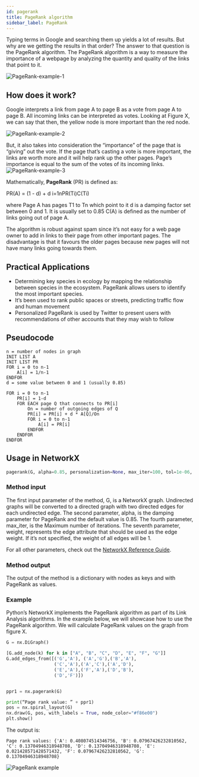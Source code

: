 ```yaml
---
id: pagerank
title: PageRank algorithm
sidebar_label: PageRank
---
```


Typing terms in Google and searching them up yields a lot of results. But why are we getting the results in that order? The answer to that question is the PageRank algorithm. The PageRank algorithm is a way to measure the importance of a webpage by analyzing the quantity and quality of the links that point to it.

![PageRank-example-1](/img/algorithms/link-analysis/pagerank-example-1.jpg)

## How does it work?

Google interprets a link from page A to page B as a vote from page A to page B.  All incoming links can be interpreted as votes. Looking at Figure X, we can say that then, the yellow node is more important than the red node.

![PageRank-example-2](/img/algorithms/link-analysis/pagerank-example-2.jpg)

But, it also takes into consideration the “importance” of the page that is “giving” out the vote. If the page that’s casting a vote is more important, the links are worth more and it will help rank up the other pages. Page’s importance is equal to the sum of the votes of its incoming links.
![PageRank-example-3](/img/algorithms/link-analysis/pagerank-example-3.jpg)

Mathematically, **PageRank** (PR) is defined as:

PR(A) = (1 - d) + d i=1nPR(Ti)C(Ti)

where 
Page A has pages T1 to Tn which point to it
d is a damping factor set between 0 and 1. It is usually set to 0.85
C(A) is defined as the number of links going out of page A.

The algorithm is robust against spam since it’s not easy for a web page owner to add in links to their page from other important pages. The disadvantage is that it favours the older pages because new pages will not have many links going towards them. 

## Practical Applications

* Determining key species in ecology by mapping the relationship between species in the ecosystem. PageRank allows users to identify the most important species. 
* It’s been used to rank public spaces or streets, predicting traffic flow and human movement
* Personalized PageRank is used by Twitter to present users with recommendations of other accounts that they may wish to follow

## Pseudocode

```
n = number of nodes in graph
INIT LIST A
INIT LIST PR
FOR i = 0 to n-1
    A[i] = 1/n-1
ENDFOR
d = some value between 0 and 1 (usually 0.85)

FOR i = 0 to n-1
    PR[i] = 1-d
    FOR EACH page Q that connects to PR[i]
        On = number of outgoing edges of Q
        PR[i] = PR[i] + d * A[Q]/On
        FOR i = 0 to n-1
            A[i] = PR[i]
        ENDFOR
    ENDFOR
ENDFOR
```

## Usage in NetworkX

```python
pagerank(G, alpha=0.85, personalization=None, max_iter=100, tol=1e-06, nstart=None, weight='weight', dangling=None)
```

### Method input

The first input parameter of the method, G, is a NetworkX graph. Undirected graphs will be converted to a directed graph with two directed edges for each undirected edge.
The second parameter, alpha, is the damping parameter for PageRank and the default value is 0.85.
The fourth parameter, max_iter, is the Maximum number of iterations.
The seventh parameter, weight, represents the edge attribute that should be used as the edge weight. If it’s not specified, the weight of all edges will be 1. 

For all other parameters, check out the [NetworkX Reference Guide](https://networkx.org/documentation/stable/reference/algorithms/generated/networkx.algorithms.link_analysis.pagerank_alg.pagerank.html#networkx.algorithms.link_analysis.pagerank_alg.pagerank).

### Method output

The output of the method is a dictionary with nodes as keys and with PageRank as values.

### Example

Python’s NetworkX implements the PageRank algorithm as part of its Link Analysis algorithms. In the example below, we will showcase how to use the PageRank algorithm. We will calculate PageRank values on the graph from figure X.

```python
G = nx.DiGraph()

[G.add_node(k) for k in ["A", "B", "C", "D", "E", "F", "G"]]
G.add_edges_from([('G','A'), ('A','G'),('B','A'),
                  ('C','A'),('A','C'),('A','D'),
                  ('E','A'),('F','A'),('D','B'),
                  ('D','F')])


ppr1 = nx.pagerank(G)

print(“Page rank value: ” + ppr1)
pos = nx.spiral_layout(G)
nx.draw(G, pos, with_labels = True, node_color="#f86e00")
plt.show()
```

The output is:

```
Page rank values: {'A': 0.408074514346756, 'B': 0.07967426232810562, 'C': 0.13704946318948708, 'D': 0.13704946318948708, 'E': 0.021428571428571432, 'F': 0.07967426232810562, 'G': 0.13704946318948708}
```

![PageRank example](/img/algorithms/link-analysis/pagerank-matplotlib.png)